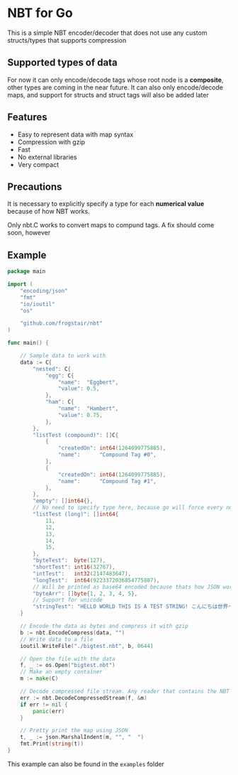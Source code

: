 # NBT for Go

This is a simple NBT encoder/decoder that does not use any custom structs/types that supports compression

## Supported types of data

For now it can only encode/decode tags whose root node is a **composite**, other types are coming in the near future. It can also only encode/decode maps, and support for structs and struct tags will also be added later

## Features

- Easy to represent data with map syntax
- Compression with gzip
- Fast
- No external libraries
- Very compact

## Precautions

It is necessary to explicitly specify a type for each **numerical value** because of how NBT works.

Only nbt.C works to convert maps to compund tags. A fix should come soon, however

## Example

```go
package main

import (
    "encoding/json"
    "fmt"
    "io/ioutil"
    "os"

    "github.com/frogstair/nbt"
)

func main() {

    // Sample data to work with
    data := C{
        "nested": C{
            "egg": C{
                "name":  "Eggbert",
                "value": 0.5,
            },
            "ham": C{
                "name":  "Hambert",
                "value": 0.75,
            },
        },
        "listTest (compound)": []C{
            {
                "createdOn": int64(1264099775885),
                "name":      "Compound Tag #0",
            },
            {
                "createdOn": int64(1264099775885),
                "name":      "Compound Tag #1",
            },
        },
        "empty": []int64{},
        // No need to specify type here, because go will force every number to be an int64
        "listTest (long)": []int64{
            11,
            12,
            13,
            14,
            15,
        },
        "byteTest":  byte(127),
        "shortTest": int16(32767),
        "intTest":   int32(2147483647),
        "longTest":  int64(9223372036854775807),
        // Will be printed as base64 encoded because thats how JSON works
        "byteArr": []byte{1, 2, 3, 4, 5},
        // Support for unicode
        "stringTest": "HELLO WORLD THIS IS A TEST STRING! こんにちは世界〜",
    }

    // Encode the data as bytes and compress it with gzip
    b := nbt.EncodeCompress(data, "")
    // Write data to a file
    ioutil.WriteFile("./bigtest.nbt", b, 0644)

    // Open the file with the data
    f, _ := os.Open("bigtest.nbt")
    // Make an empty container
    m := make(C)

    // Decode compressed file stream. Any reader that contains the NBT data works
    err := nbt.DecodeCompressedStream(f, &m)
    if err != nil {
        panic(err)
    }

    // Pretty print the map using JSON
    t, _ := json.MarshalIndent(m, "", "  ")
    fmt.Print(string(t))
}

```

This example can also be found in the `examples` folder
